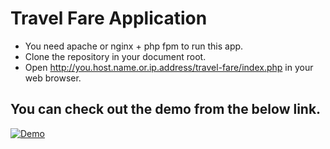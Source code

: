 # Travel Fare Application
- You need apache or nginx + php fpm to run this app.
- Clone the repository in your document root.
- Open http://you.host.name.or.ip.address/travel-fare/index.php in your web browser.

## You can check out the demo from the below link.

[![Demo](https://img.youtube.com/vi/RqbDJ3nbOIk/0.jpg)](https://www.youtube.com/watch?v=RqbDJ3nbOIk)
